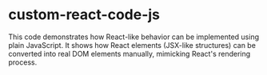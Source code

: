 ﻿# custom-react-code-js


This code demonstrates how React-like behavior can be implemented using plain JavaScript. It shows how React elements (JSX-like structures) can be converted into real DOM elements manually, mimicking React's rendering process.
